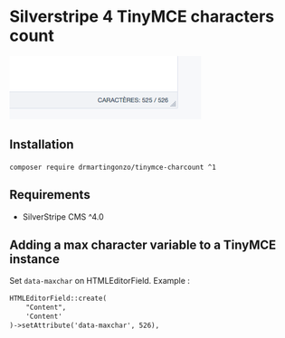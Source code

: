 Silverstripe 4 TinyMCE characters count
===================================================
![Screenshot of TinyMCE ss4 theme](https://github.com/DrMartinGonzo/ss-tinymce-charcount/blob/master/screenshot.png "Screenshot")
## Installation

`composer require drmartingonzo/tinymce-charcount ^1`

## Requirements

* SilverStripe CMS ^4.0

## Adding a max character variable to a TinyMCE instance

Set `data-maxchar` on HTMLEditorField.
Example :
```
HTMLEditorField::create(
    "Content",
    'Content'
)->setAttribute('data-maxchar', 526),
```
